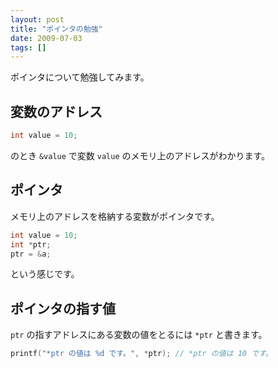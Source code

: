 ```yaml
---
layout: post
title: "ポインタの勉強"
date: 2009-07-03
tags: []
---
```


ポインタについて勉強してみます。

## 変数のアドレス

```cpp
int value = 10;
```

のとき `&value` で変数 `value` のメモリ上のアドレスがわかります。

## ポインタ

メモリ上のアドレスを格納する変数がポインタです。

```cpp
int value = 10;
int *ptr;
ptr = &a;
```

という感じです。

## ポインタの指す値

`ptr` の指すアドレスにある変数の値をとるには `*ptr` と書きます。

```cpp
printf("*ptr の値は %d です。", *ptr); // *ptr の値は 10 です。
```
